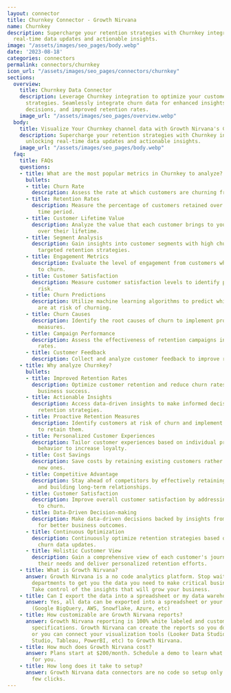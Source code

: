 ```yaml
---
layout: connector
title: Churnkey Connector - Growth Nirvana
name: Churnkey
description: Supercharge your retention strategies with Churnkey integration, unlocking
  real-time data updates and actionable insights.
image: "/assets/images/seo_pages/body.webp"
date: '2023-08-18'
categories: connectors
permalink: connectors/churnkey
icon_url: "/assets/images/seo_pages/connectors/churnkey"
sections:
  overview:
    title: Churnkey Data Connector
    description: Leverage Churnkey integration to optimize your customer retention
      strategies. Seamlessly integrate churn data for enhanced insights, informed
      decisions, and improved retention rates.
    image_url: "/assets/images/seo_pages/overview.webp"
  body:
    title: Visualize Your Churnkey channel data with Growth Nirvana's Churnkey Connector
    description: Supercharge your retention strategies with Churnkey integration,
      unlocking real-time data updates and actionable insights.
    image_url: "/assets/images/seo_pages/body.webp"
  faq:
    title: FAQs
    questions:
    - title: What are the most popular metrics in Churnkey to analyze?
      bullets:
      - title: Churn Rate
        description: Assess the rate at which customers are churning from your business.
      - title: Retention Rates
        description: Measure the percentage of customers retained over a specific
          time period.
      - title: Customer Lifetime Value
        description: Analyze the value that each customer brings to your business
          over their lifetime.
      - title: Segment Analysis
        description: Gain insights into customer segments with high churn rates for
          targeted retention strategies.
      - title: Engagement Metrics
        description: Evaluate the level of engagement from customers who are likely
          to churn.
      - title: Customer Satisfaction
        description: Measure customer satisfaction levels to identify potential churn
          risk.
      - title: Churn Predictions
        description: Utilize machine learning algorithms to predict which customers
          are at risk of churning.
      - title: Churn Causes
        description: Identify the root causes of churn to implement proactive retention
          measures.
      - title: Campaign Performance
        description: Assess the effectiveness of retention campaigns in reducing churn
          rates.
      - title: Customer Feedback
        description: Collect and analyze customer feedback to improve retention strategies.
    - title: Why analyze Churnkey?
      bullets:
      - title: Improved Retention Rates
        description: Optimize customer retention and reduce churn rates for long-term
          business success.
      - title: Actionable Insights
        description: Access data-driven insights to make informed decisions for effective
          retention strategies.
      - title: Proactive Retention Measures
        description: Identify customers at risk of churn and implement proactive measures
          to retain them.
      - title: Personalized Customer Experiences
        description: Tailor customer experiences based on individual preferences and
          behavior to increase loyalty.
      - title: Cost Savings
        description: Save costs by retaining existing customers rather than acquiring
          new ones.
      - title: Competitive Advantage
        description: Stay ahead of competitors by effectively retaining customers
          and building long-term relationships.
      - title: Customer Satisfaction
        description: Improve overall customer satisfaction by addressing issues leading
          to churn.
      - title: Data-Driven Decision-making
        description: Make data-driven decisions backed by insights from churn data
          for better business outcomes.
      - title: Continuous Optimization
        description: Continuously optimize retention strategies based on real-time
          churn data updates.
      - title: Holistic Customer View
        description: Gain a comprehensive view of each customer's journey to understand
          their needs and deliver personalized retention efforts.
    - title: What is Growth Nirvana?
      answer: Growth Nirvana is a no code analytics platform. Stop waiting for other
        departments to get you the data you need to make critical business decisions.
        Take control of the insights that will grow your business.
    - title: Can I export the data into a spreadsheet or my data warehouse?
      answer: Yes, all data can be exported into a spreadsheet or your data warehouse
        (Google BigQuery, AWS, Snowflake, Azure, etc)
    - title: How customizable are Growth Nirvana reports?
      answer: Growth Nirvana reporting is 100% white labeled and customized to your
        specifications. Growth Nirvana can create the reports so you don’t have to
        or you can connect your visualization tools (Looker Data Studio/Google Data
        Studio, Tableau, PowerBI, etc) to Growth Nirvana.
    - title: How much does Growth Nirvana cost?
      answer: Plans start at $200/month. Schedule a demo to learn what plan is best
        for you.
    - title: How long does it take to setup?
      answer: Growth Nirvana data connectors are no code so setup only requires a
        few clicks.
---
```

